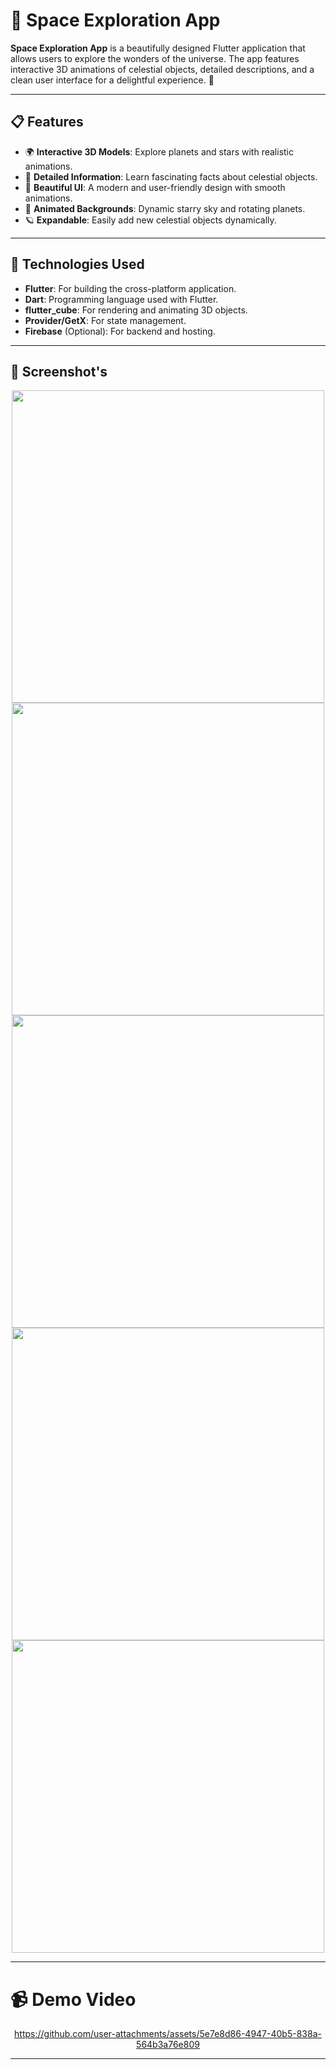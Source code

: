 # 🌌 Space Exploration App

**Space Exploration App** is a beautifully designed Flutter application that allows users to explore the wonders of the universe. The app features interactive 3D animations of celestial objects, detailed descriptions, and a clean user interface for a delightful experience. 🚀

---

## 📋 Features

- 🌍 **Interactive 3D Models**: Explore planets and stars with realistic animations.
- 📖 **Detailed Information**: Learn fascinating facts about celestial objects.
- 🎨 **Beautiful UI**: A modern and user-friendly design with smooth animations.
- 🌠 **Animated Backgrounds**: Dynamic starry sky and rotating planets.
- 🪐 **Expandable**: Easily add new celestial objects dynamically.

---

## 🚀 Technologies Used

- **Flutter**: For building the cross-platform application.
- **Dart**: Programming language used with Flutter.
- **flutter_cube**: For rendering and animating 3D objects.
- **Provider/GetX**: For state management.
- **Firebase** (Optional): For backend and hosting.

---

## 📸 Screenshot's

<div align="center">
   <img src="https://github.com/user-attachments/assets/f9a4b469-4091-423b-9983-2103bd861660" height="500">
   <img src="https://github.com/user-attachments/assets/d03c7bb5-b665-4590-b8a5-b855cb85b5c3" height="500">
   
   <img src="https://github.com/user-attachments/assets/7c9c828e-fa92-416b-91fc-b51fd29d46e2" height="500">
   <img src="https://github.com/user-attachments/assets/bd4143c3-51dc-4372-a08a-99576e95f5a6" height="500">
   <img src="https://github.com/user-attachments/assets/c03a4cba-e834-463e-b3a8-8494fa7252f2" height="500">
  
</div>

---

# 📹 Demo Video

<div align="center">




https://github.com/user-attachments/assets/5e7e8d86-4947-40b5-838a-564b3a76e809



</div>

---



